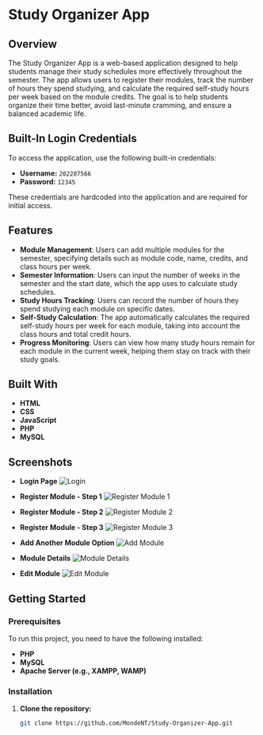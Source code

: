 # Study Organizer App

## Overview

The Study Organizer App is a web-based application designed to help students manage their study schedules more effectively throughout the semester. The app allows users to register their modules, track the number of hours they spend studying, and calculate the required self-study hours per week based on the module credits. The goal is to help students organize their time better, avoid last-minute cramming, and ensure a balanced academic life.

## Built-In Login Credentials

To access the application, use the following built-in credentials:

- **Username:** `202207566`
- **Password:** `12345`

These credentials are hardcoded into the application and are required for initial access.

## Features

- **Module Management**: Users can add multiple modules for the semester, specifying details such as module code, name, credits, and class hours per week.
- **Semester Information**: Users can input the number of weeks in the semester and the start date, which the app uses to calculate study schedules.
- **Study Hours Tracking**: Users can record the number of hours they spend studying each module on specific dates.
- **Self-Study Calculation**: The app automatically calculates the required self-study hours per week for each module, taking into account the class hours and total credit hours.
- **Progress Monitoring**: Users can view how many study hours remain for each module in the current week, helping them stay on track with their study goals.

## Built With

- **HTML**
- **CSS**
- **JavaScript**
- **PHP**
- **MySQL**

## Screenshots

- **Login Page**
  ![Login](./path/to/Login.png)
  
- **Register Module - Step 1**
  ![Register Module 1](./path/to/Register-Module1.png)

- **Register Module - Step 2**
  ![Register Module 2](./path/to/Register-Module2.png)

- **Register Module - Step 3**
  ![Register Module 3](./path/to/Register-Module3.png)

- **Add Another Module Option**
  ![Add Module](./path/to/Add-Another-Module-Option.png)

- **Module Details**
  ![Module Details](./path/to/Module-Details.png)

- **Edit Module**
  ![Edit Module](./path/to/Edit-Module.png)

## Getting Started

### Prerequisites

To run this project, you need to have the following installed:

- **PHP**
- **MySQL**
- **Apache Server (e.g., XAMPP, WAMP)**

### Installation

1. **Clone the repository:**
   ```bash
   git clone https://github.com/MondeNT/Study-Organizer-App.git
